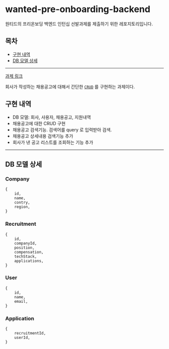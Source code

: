 # wanted-pre-onboarding-backend
원티드의 프리온보딩 백엔드 인턴십 선발과제를 제출하기 위한 레포지토리입니다.

## 목차
- [구현 내역](#구현-내역)
- [DB 모델 상세](#db-모델-상세)

---

[과제 링크](https://bow-hair-db3.notion.site/1850bca26fda4e0ca1410df270c03409)

회사가 작성하는 채용공고에 대해서 간단한 [`CRUD`](https://ko.wikipedia.org/wiki/CRUD) 를 구현하는 과제이다.

## 구현 내역
- DB 모델: 회사, 사용자, 채용공고, 지원내역
- 채용공고에 대한 CRUD 구현
- 채용공고 검색기능. 검색어를 query 로 입력받아 검색.
- 채용공고 상세내용 검색기능 추가
- 회사가 낸 공고 리스트를 조회하는 기능 추가

---

## DB 모델 상세
### Company
```object
{
    id,
    name,
    contry,
    region,
}
```
### Recruitment
```object
{
    id,
    companyId,
    position,
    compensation,
    techStack,
    applications,
}
```
### User
```object
{
    id,
    name,
    email,
}
```
### Application
```object
{
    recruitmentId,
    userId,
}
```

